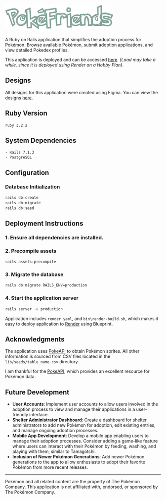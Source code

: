 # [![PokeFriends logo](./public/brand.png)](https://pokefriends-upur.onrender.com/)

A Ruby on Rails application that simplifies the adoption process for Pokémon. Browse available Pokémon, submit adoption applications, and view detailed Pokedex profiles.

This application is deployed and can be accessed [here](https://pokefriends.onrender.com/). *(Load may take a while, since it is deployed using Render on a Hobby Plan)*.

## Designs

All designs for this application were created using Figma. You can view the designs [here](https://www.figma.com/design/JeeXIiR6lvnqqoumfmrT9z/Website?node-id=0-1&t=jIaazatDCJS8LL8U-1).

## Ruby Version

```plaintext
ruby 3.2.2
```

## System Dependencies

```plaintext
- Rails 7.1.3
- PostgreSQL
```

## Configuration

### Database Initialization

```sh
rails db:create
rails db:migrate
rails db:seed
```

## Deployment Instructions

### 1. Ensure all dependencies are installed.

### 2. Precompile assets

```sh
rails assets:precompile
```

### 3. Migrate the database

```sh
rails db:migrate RAILS_ENV=production
```

### 4. Start the application server

```sh
rails server -e production
```

Application includes ```render.yaml```, and ```bin\render-build.sh```, which makes it easy to deploy application to [Render](https://render.com/) using Blueprint.

## Acknowledgments

The application uses [PokeAPI](https://pokeapi.co/) to obtain Pokémon sprites. All other information is sourced from CSV files located in the ```lib/seeds/table_name.csv``` directory.

I am thankful for the [PokeAPI](https://pokeapi.co/), which provides an excellent resource for Pokémon data.

## Future Development

- **User Accounts**: Implement user accounts to allow users involved in the adoption process to view and manage their applications in a user-friendly interface.
- **Shelter Administrator Dashboard**: Create a dashboard for shelter administrators to add new Pokémon for adoption, edit existing entries, and manage ongoing adoption processes.
- **Mobile App Development**: Develop a mobile app enabling users to manage their adoption processes. Consider adding a game-like feature where users can interact with their Pokémon by feeding, washing, and playing with them, similar to Tamagotchi.
- **Inclusion of Newer Pokémon Generations**: Add newer Pokémon generations to the app to allow enthusiasts to adopt their favorite Pokémon from more recent releases.

---

Pokémon and all related content are the property of The Pokémon Company. This application is not affiliated with, endorsed, or sponsored by The Pokémon Company.
